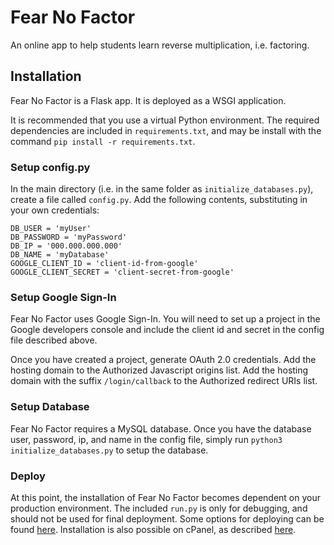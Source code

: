 # Fear No Factor
An online app to help students learn reverse multiplication, i.e. factoring.

## Installation
Fear No Factor is a Flask app. It is deployed as a WSGI application.

It is recommended that you use a virtual Python environment. The required dependencies are included in `requirements.txt`, and may be install with the command `pip install -r requirements.txt`.

### Setup config.py
In the main directory (i.e. in the same folder as `initialize_databases.py`), create a file called `config.py`. Add the following contents, substituting in your own credentials:
```
DB_USER = 'myUser'
DB_PASSWORD = 'myPassword'
DB_IP = '000.000.000.000'
DB_NAME = 'myDatabase'
GOOGLE_CLIENT_ID = 'client-id-from-google'
GOOGLE_CLIENT_SECRET = 'client-secret-from-google'
```

### Setup Google Sign-In
Fear No Factor uses Google Sign-In. You will need to set up a project in the Google developers console and include the client id and secret in the config file described above.

Once you have created a project, generate OAuth 2.0 credentials. Add the hosting domain to the Authorized Javascript origins list. Add the hosting domain with the suffix `/login/callback` to the Authorized redirect URIs list.

### Setup Database
Fear No Factor requires a MySQL database. Once you have the database user, password, ip, and name in the config file, simply run `python3 initialize_databases.py` to setup the database.

### Deploy
At this point, the installation of Fear No Factor becomes dependent on your production environment. The included `run.py` is only for debugging, and should not be used for final deployment. Some options for deploying can be found [here](https://flask.palletsprojects.com/en/2.0.x/deploying/). Installation is also possible on cPanel, as described [here](https://docs.cpanel.net/knowledge-base/web-services/how-to-install-a-python-wsgi-application/).
  
